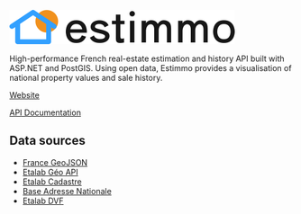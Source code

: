 ![Estimmo API](./doc/logo.png)
<br/>

High-performance French real-estate estimation and history API built with ASP.NET and PostGIS. Using open data, Estimmo provides a visualisation of national property values and sale history.

[Website](https://estimmo.jmh.me)

[API Documentation](https://estimmo-api.jmh.me/swagger)

## Data sources

- [France GeoJSON](https://github.com/gregoiredavid/france-geojson)
- [Etalab Géo API](https://geo.api.gouv.fr)
- [Etalab Cadastre](https://cadastre.data.gouv.fr/datasets/cadastre-etalab)
- [Base Adresse Nationale](https://adresse.data.gouv.fr)
- [Etalab DVF](https://www.data.gouv.fr/fr/datasets/demandes-de-valeurs-foncieres-geolocalisees/)
